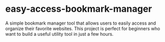 # easy-access-bookmark-manager
A simple bookmark manager tool that allows users to easily access and organize their favorite websites. This project is perfect for beginners who want to build a useful utility tool in just a few hours.
